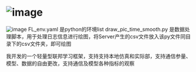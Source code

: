 # ![image](https://user-images.githubusercontent.com/22745820/168416078-fae634c0-db53-416b-b7a4-4d3a1928559f.png)
![image](https://user-images.githubusercontent.com/22745820/168416085-d1944dcb-cf54-48b3-aacd-699abe87626f.png)
FL_env.yaml 是python的环境list
draw_pic_time_smooth.py 是数据处理脚本，用于处理日志信息进行绘图，将Server产生的csv文件放入该py文件同目录下的csv文件夹，即可绘图

我开发的一个轻量型联邦学习框架，支持支持本地仿真和实际部，支持通信参量、模型、数据的自由更改，支持通信及模型各种指标的观察
